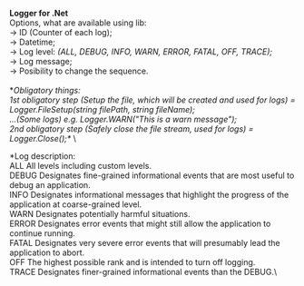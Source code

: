 **Logger for .Net** \
Options, what are available using lib: \
-> ID (Counter of each log); \
-> Datetime; \
-> Log level: *(ALL, DEBUG, INFO, WARN, ERROR, FATAL, OFF, TRACE);*\
-> Log message;\
-> Posibility to change the sequence.\
\
**Obligatory things:\
1st obligatory step (Setup the file, which will be created and used for logs) = Logger.FileSetup(string filePath, string fileName); \
...(Some logs) e.g. Logger.WARN("This is a warn message"); \
2nd obligatory step (Safely close the file stream, used for logs) = Logger.Close();\**
\


*Log description: \
ALL	All levels including custom levels.\
DEBUG	Designates fine-grained informational events that are most useful to debug an application.\
INFO	Designates informational messages that highlight the progress of the application at coarse-grained level.\
WARN	Designates potentially harmful situations.\
ERROR	Designates error events that might still allow the application to continue running.\
FATAL	Designates very severe error events that will presumably lead the application to abort.\
OFF	The highest possible rank and is intended to turn off logging.\
TRACE	Designates finer-grained informational events than the DEBUG.\
